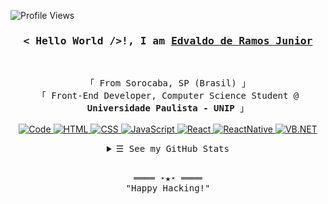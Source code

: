 ﻿<!-- https://github.com/ejunior95/ -->
<!-- April 16, 2021 -->
<!-- leave a STAR, if you like it ! -->

<!-- Profile Views Counter -->
![Profile Views](https://gpvc.arturio.dev/ejunior95?v=3)
<br>
<!-- Intro  -->
<h3 align="center">
        <samp>< Hello World />!, I am
                <b><a target="_blank" href="#">Edvaldo de Ramos Junior</a></b>
        </samp>
</h3>
<br>

<p align="center">
        <!-- Organisation  -->
        <samp>
                「 From Sorocaba, SP (Brasil) 」
                <br>
                「 Front-End Developer, Computer Science Student @<b> Universidade Paulista - UNIP</b> 」
                <br>
                <br>
        </samp>
        <!-- Programming Languages -->
        <!-- Code logo -->
        <a href="https://github.com/ejunior95?tab=repositories" target="_blank"><img alt="Code"
                        src="https://img.shields.io/badge/-code-000000?style=flat&logo=Plex&logoColor=white">
        </a>
        <!-- HTML -->
        <a href="https://github.com/ejunior95?tab=repositories" target="_blank"><img alt="HTML"
                        src="https://img.shields.io/badge/-HTML-E34F26?style=flat&logo=HTML5&logoColor=white">
        </a>
        <!-- CSS  -->
        <a href="https://github.com/ejunior95?tab=repositories" target="_blank"><img alt="CSS"
                        src="https://img.shields.io/badge/-CSS-1572B6?style=flat&logo=CSS3&logoColor=white">
        </a>
        <!-- JavaScript -->
        <a href="https://github.com/ejunior95?tab=repositories" target="_blank"><img alt="JavaScript"
                        src="https://img.shields.io/badge/-JavaScript-F7DF1E?style=flat&logo=JavaScript&logoColor=black">
        </a>
        <!-- React -->
        <a href="https://github.com/ejunior95?tab=repositories" target="_blank"><img alt="React"
                        src="https://img.shields.io/badge/-React-3776AB?style=flat&logo=React&logoColor=white">
        </a>
        <!-- React Native -->
        <a href="https://github.com/ejunior95?tab=repositories" target="_blank"><img alt="ReactNative"
                        src="https://img.shields.io/badge/-ReactNative-0088CC?style=flat&logo=React&logoColor=white">
        </a>
        <!-- VB.NET -->
        <a href="https://github.com/ejunior95?tab=repositories" target="_blank"><img alt="VB.NET"
                        src="https://img.shields.io/badge/-VisualBasic-00979D?style=flat&logo=Microsoft&logoColor=#5E5E5E">
        </a>
</p>

<!-- Details Section-->
<details align="center">
    <summary> <samp>&#9776; See my GitHub Stats</samp></summary>
    <p align="center">
        <br>
        <!-- Activity Widget -->
        <img alt="Junior's GitHub Stats"
                src="https://github-readme-stats.vercel.app/api?username=ejunior95&show_icons=true&theme=react" />
        <br>
        <!-- Social Links -->
        <p>Find me on</p>
        <!-- Gmail -->
        <a href="mailto:e.junior95@gmail.com" target="_blank"><img alt="Gmail"
                src="https://img.shields.io/badge/-Gmail-EA4335?style=flat-square&logo=Gmail&logoColor=white">
        </a>
        <!-- Facebook -->
        <a href="https://www.facebook.com/junior2p/" target="_blank"><img alt="Facebook"
                src="https://img.shields.io/badge/-Facebook-1877F2?style=flat-square&logo=Facebook&logoColor=white">
        </a>
        <!-- Behance -->
        <a href="https://www.behance.net/ejunior95" target="_blank"><img alt="Behance"
                src="https://img.shields.io/badge/-Behance-1769FF?style=flat-square&logo=Behance&logoColor=white">
        </a>
        <!-- Linkedin -->
        <a href="https://www.linkedin.com/in/deved-jr100/" target="_blank"><img alt="Linkedin"
                src="https://img.shields.io/badge/-Linkedin-0A66C2?style=flat-square&logo=Linkedin&logoColor=white">
        </a>
    </p>
</details>
<br>

<!-- Footer -->
<samp>
    <p align="center">
        ════ ⋆★⋆ ════
        <br>
        "Happy Hacking!"
    </p>
</samp>
